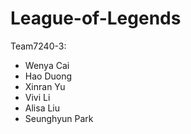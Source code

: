 # League-of-Legends
Team7240-3:
- Wenya Cai
- Hao Duong
- Xinran Yu
- Vivi Li
- Alisa Liu
- Seunghyun Park
